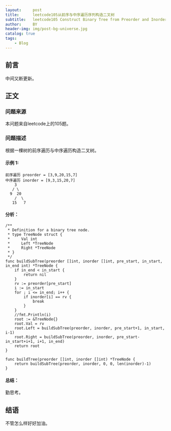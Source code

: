 ```yaml
---
layout:     post
title:      leetcode105从前序与中序遍历序列构造二叉树
subtitle:   leetcode105 Construct Binary Tree from Preorder and Inorder Traversal
author:     BY
header-img: img/post-bg-universe.jpg
catalog: true
tags:
    - Blog
---
```



## 前言

中间又断更新。

## 正文

### 问题来源

本问题来自leetcode上的105题。  

### 问题描述

根据一棵树的前序遍历与中序遍历构造二叉树。  

#### 示例 1:
```
前序遍历 preorder = [3,9,20,15,7]
中序遍历 inorder = [9,3,15,20,7]
    3
   / \
  9  20
    /  \
   15   7
```

#### 分析：
```
/**
 * Definition for a binary tree node.
 * type TreeNode struct {
 *     Val int
 *     Left *TreeNode
 *     Right *TreeNode
 * }
 */
func buildSubTree(preorder []int, inorder []int, pre_start, in_start, in_end int) *TreeNode {
    if in_end < in_start {
        return nil
    }
    rv := preorder[pre_start]
    i := in_start
    for ; i <= in_end; i++ {
        if inorder[i] == rv {
            break
        }
    }
    //fmt.Println(i)
    root := &TreeNode{}
    root.Val = rv
    root.Left = buildSubTree(preorder, inorder, pre_start+1, in_start, i-1)
    root.Right = buildSubTree(preorder, inorder, pre_start-in_start+i+1, i+1, in_end)
    return root
}

func buildTree(preorder []int, inorder []int) *TreeNode {
    return buildSubTree(preorder, inorder, 0, 0, len(inorder)-1)
}
```
#### 总结：
勤思考。  

## 结语
不管怎么样好好加油。
